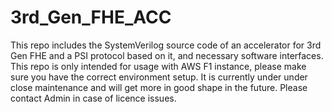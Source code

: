# 3rd_Gen_FHE_ACC
This repo includes the SystemVerilog source code of an accelerator for 3rd Gen FHE and a PSI protocol based on it, and necessary software interfaces.
This repo is only intended for usage with AWS F1 instance, please make sure you have the correct environment setup.
It is currently under under close maintenance and will get more in good shape in the future. 
Please contact Admin in case of licence issues.
